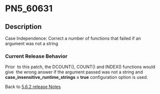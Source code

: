 # PN5_60631

<PageHeader />

## Description

Case Independence: Correct a number of functions that failed if an argument was not a string

### Current Release Behavior

Prior  to this patch, the DCOUNT(), COUNT() and INDEX() functions would give  the wrong answer if the argument passed was not a string and **case\_insensitive\_runtime\_strings = true** configuration option is used.

Back to [5.6.2 release Notes](./../README.md)
